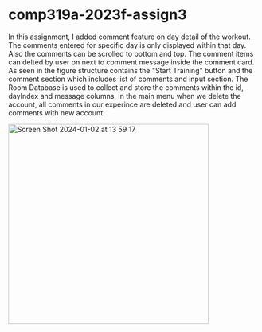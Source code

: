 # comp319a-2023f-assign3


In this assignment, I added comment feature on day detail of the workout. 
The comments entered for specific day is only displayed within that day. Also the comments can be scrolled to bottom and top.
The comment items can delted by user on next to comment message inside the comment card.
As seen in the figure structure contains the "Start Training" button and the comment section which includes list of comments and input section.
The Room Database is used to collect and store the comments within the id, dayIndex and message columns.
In the main menu when we delete the account, all comments in our experince are deleted and user can add comments with new account.

<img width="402" alt="Screen Shot 2024-01-02 at 13 59 17" src="https://github.com/atakan-ozkan/comp319a-2023f-assign3/assets/73070991/743b9c25-c5b5-4838-85ab-42c61473d7c7">

